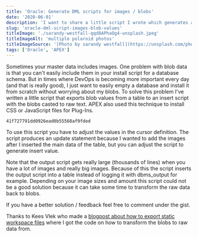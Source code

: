 ```yaml
---
title: 'Oracle: Generate DML scripts for images / blobs'
date: '2020-06-01'
description: 'I want to share a little script I wrote which generates a DML scripts for blob values like images. The output script can be used in your schema install script with your other master data.'
slug: 'oracle-dml-script-images-blob-values'
titleImage: './sarandy-westfall-qqd8APhaOg4-unsplash.jpeg'
titleImageAlt: 'multiple polaroid photos'
titleImageSource: '[Photo by sarandy westfall](https://unsplash.com/photos/qqd8APhaOg4)'
tags: ['Oracle', 'APEX']
---
```


Sometimes your master data includes images. One problem with blob data is that you can't easily include them in your install script for a database schema. But in times where DevOps is becoming more important every day (and that is really good), I just want to easily empty a database and install it from scratch without worrying about my blobs. To solve this problem I've written a little script that exports blob values from a table to an insert script with the blobs casted to raw text. APEX also used this technique to install CSS or JavaScript files for Plug-Ins.

```gist
41f727791dd0926ead0b55568af9fded
```

To use this script you have to adjust the values in the cursor definition. The script produces an update statement because I wanted to add the images after I inserted the main data of the table, but you can adjust the script to generate insert value.

Note that the output script gets really large (thousands of lines) when you have a lot of images and really big images. Because of this the script inserts the output script into a table instead of logging it with dbms_output for example. Depending on your image sizes and amount this script could not be a good solution because it can take some time to transform the raw data back to blobs.

If you have a better solution / feedback feel free to comment under the gist.

Thanks to Kees Vlek who made a [blogpost about how to export static workspace files](https://orcado.eu/export-static-workspace-files-in-apex5/) where I got the code on how to transform the blobs to raw data from.
